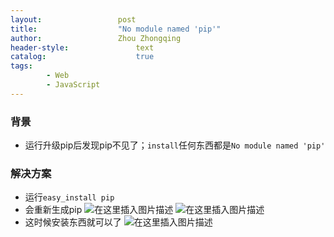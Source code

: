 ```yaml
---
layout:					post
title:					"No module named 'pip'"
author:					Zhou Zhongqing
header-style:				text
catalog:					true
tags:
		- Web
		- JavaScript
---
```

### 背景
- 运行升级pip后发现pip不见了；`install`任何东西都是`No module named 'pip'`

### 解决方案
- 运行`easy_install pip`
- 会重新生成pip
![在这里插入图片描述](https://i-blog.csdnimg.cn/blog_migrate/8da2df7dafee128ebcfe6ab26725462d.png)
![在这里插入图片描述](https://i-blog.csdnimg.cn/blog_migrate/f4efd9fc9c0358fe7ff14c5457a37f92.png)
- 这时候安装东西就可以了
![在这里插入图片描述](https://i-blog.csdnimg.cn/blog_migrate/7ca55c99cbc787c010294e72f779dd07.png)
